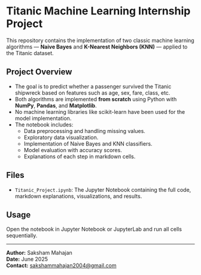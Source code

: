 # Titanic Machine Learning Internship Project

This repository contains the implementation of two classic machine learning algorithms — **Naive Bayes** and **K-Nearest Neighbors (KNN)** — applied to the Titanic dataset.

## Project Overview

- The goal is to predict whether a passenger survived the Titanic shipwreck based on features such as age, sex, fare, class, etc.
- Both algorithms are implemented **from scratch** using Python with **NumPy**, **Pandas**, and **Matplotlib**.
- No machine learning libraries like scikit-learn have been used for the model implementation.
- The notebook includes:
  - Data preprocessing and handling missing values.
  - Exploratory data visualization.
  - Implementation of Naive Bayes and KNN classifiers.
  - Model evaluation with accuracy scores.
  - Explanations of each step in markdown cells.

## Files

- `Titanic_Project.ipynb`: The Jupyter Notebook containing the full code, markdown explanations, visualizations, and results.

## Usage

Open the notebook in Jupyter Notebook or JupyterLab and run all cells sequentially.

---

**Author:** Saksham Mahajan  
**Date:** June 2025  
**Contact:** sakshammahajan2004@gmail.com
